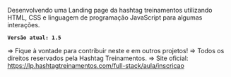 Desenvolvendo uma Landing page da hashtag treinamentos utilizando HTML, CSS e linguagem de programação JavaScript para algumas interações.

**`Versão atual: 1.5`**

=> Fique à vontade para contribuir neste e em outros projetos!
=> Todos os direitos reservados pela Hashtag Treinamentos.
=> Site oficial: https://lp.hashtagtreinamentos.com/full-stack/aula/inscricao
